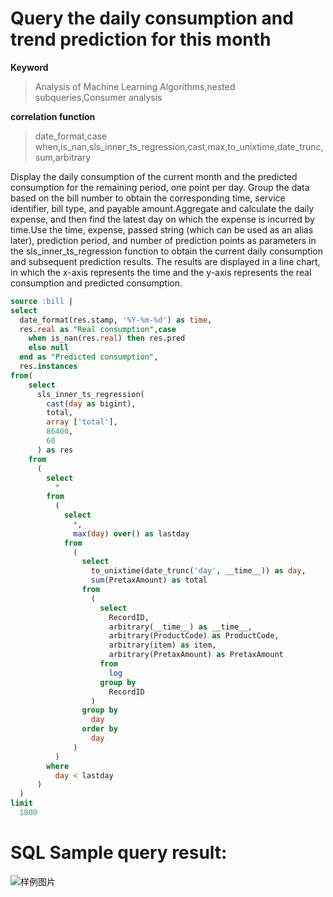 # Query the daily consumption and trend prediction for this month

**Keyword**

> Analysis of Machine Learning Algorithms,nested subqueries,Consumer analysis

**correlation function**

> date_format,case when,is_nan,sls_inner_ts_regression,cast,max,to_unixtime,date_trunc,sum,arbitrary

Display the daily consumption of the current month and the predicted consumption for the remaining period, one point per day. Group the data based on the bill number to obtain the corresponding time, service identifier, bill type, and payable amount.Aggregate and calculate the daily expense, and then find the latest day on which the expense is incurred by time.Use the time, expense, passed string (which can be used as an alias later), prediction period, and number of prediction points as parameters in the sls_inner_ts_regression function to obtain the current daily consumption and subsequent prediction results.
The results are displayed in a line chart, in which the x-axis represents the time and the y-axis represents the real consumption and predicted consumption.

```SQL
source :bill |
select
  date_format(res.stamp, '%Y-%m-%d') as time,
  res.real as "Real consumption",case
    when is_nan(res.real) then res.pred
    else null
  end as "Predicted consumption",
  res.instances
from(
    select
      sls_inner_ts_regression(
        cast(day as bigint),
        total,
        array ['total'],
        86400,
        60
      ) as res
    from
      (
        select
          *
        from
          (
            select
              *,
              max(day) over() as lastday
            from
              (
                select
                  to_unixtime(date_trunc('day', __time__)) as day,
                  sum(PretaxAmount) as total
                from
                  (
                    select
                      RecordID,
                      arbitrary(__time__) as __time__,
                      arbitrary(ProductCode) as ProductCode,
                      arbitrary(item) as item,
                      arbitrary(PretaxAmount) as PretaxAmount
                    from
                      log
                    group by
                      RecordID
                  )
                group by
                  day
                order by
                  day
              )
          )
        where
          day < lastday
      )
  )
limit
  1000
```

# SQL Sample query result:

![样例图片](http://slsconsole.oss-cn-hangzhou.aliyuncs.com/sql_sample/1585061747104test.png)

